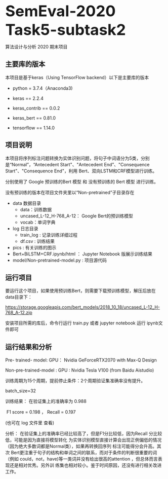 <font size=10>**SemEval-2020 Task5-subtask2**</font>



算法设计与分析 2020  期末项目



## 主要库的版本

本项目是基于keras（Using TensorFlow backend）以下是主要库的版本

- python = 3.7.4（Anaconda3)

- keras == 2.2.4
- keras_contrib == 0.0.2
- keras_bert == 0.81.0
- tensorflow == 1.14.0



## 项目说明

本项目将序列标注问题转换为实体识别问题，将句子中词语分为5类，分别是“Normal”，“Antecedent Start"、"Antecedent End”、"Consequence Start"、"Consequence End"，利用 Bert、双向LSTM和CRF模型进行训练。

分别使用了 Google 预训练的Bert 模型 和  没有预训练的 Bert 模型 进行训练。

没有预训练的版本在项目文件夹里以“Non-pretrained”子目录存在



- data 数据目录
  - data：训练数据
  - uncased_L-12_H-768_A-12： Google Bert的预训练模型
  - vocab：单词字典
- log 日志目录
  - train_log : 记录训练详细过程
  - df.csv : 训练结果
- pics : 有关训练的图示
- Bert+BiLSTM+CRF.ipynb/html ： Jupyter Notebook 版展示训练结果
- model/Non-pretrained-model.py :  项目源代码

## 运行项目

要运行这个项目，如果使用预训练Bert，则需要下载预训练模型，解压后放在data目录下：

https://storage.googleapis.com/bert_models/2018_10_18/uncased_L-12_H-768_A-12.zip

安装项目所需的库后，命令行运行 train.py 或者 jupyter notebook 运行 ipynb文件即可

## 运行结果和分析

Pre- trained- model:   GPU： Nvidia GeForceRTX2070 with Max-Q Design         

Non-pre-trained-model : GPU : Nvidia Tesla V100  (from Baidu Aistudio)



训练周期为15个周期，提前停止条件：2个周期验证集准确率没有提升。

batch_size=32



训练结果： 在验证集上的准确率为 0.988

​					F1 score = 0.198 ， Recall  = 0.197

(也可在 log 文件里 查看)



 分析： 在验证集上的准确率已经比较高了，但是F1分比较低，因为Recall 分比较低，可能是因为直接将模型转化			  为实体识别模型直接计算会出现正例偏低的情况（因为绝大多数词都是Normal类），如果再转换回序列                       			  标注可能得分会升高。其次 Bert更注重于句子的结构和单词之间的联系，而对于条件的判断很重要的词		   （例如 could，not，have)等一类词并没有给出很高的attention ，但总体而言表现还是相对优秀。另外训 			  练集也相对较小。鉴于时间原因，还没有进行相关改进工作。

